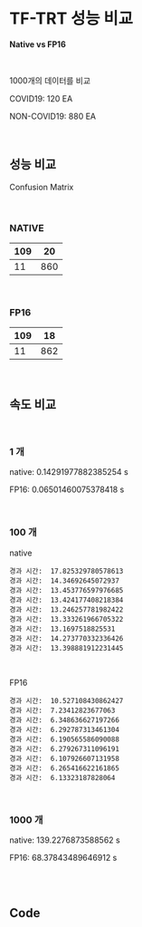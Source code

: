 # TF-TRT 성능 비교



**Native vs FP16**

<br/>

1000개의 데이터를 비교

COVID19: 120 EA

NON-COVID19: 880 EA



<br/>

## 성능 비교

Confusion Matrix

<br/>

### NATIVE

| 109  | 20   |
| ---- | ---- |
| 11   | 860  |



<br/>

### FP16

| 109  | 18   |
| ---- | ---- |
| 11   | 862  |



<br/>

## 속도 비교

<br/>

### 1 개

native: 0.14291977882385254 s

FP16: 0.06501460075378418 s

<br/>

### 100 개

native

```
경과 시간:  17.825329780578613
경과 시간:  14.34692645072937
경과 시간:  13.453776597976685
경과 시간:  13.424177408218384
경과 시간:  13.246257781982422
경과 시간:  13.333261966705322
경과 시간:  13.1697518825531
경과 시간:  14.273770332336426
경과 시간:  13.398881912231445
```

<br/>

FP16

```
경과 시간:  10.527108430862427
경과 시간:  7.23412823677063
경과 시간:  6.348636627197266
경과 시간:  6.292787313461304
경과 시간:  6.190565586090088
경과 시간:  6.279267311096191
경과 시간:  6.107926607131958
경과 시간:  6.265416622161865
경과 시간:  6.13323187828064
```



<br/>

### 1000 개

native: 139.2276873588562 s

FP16: 68.37843489646912 s





<br/>

<br/>

## Code



